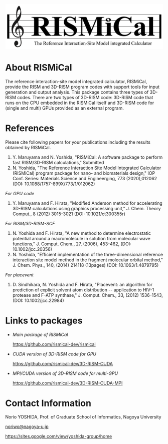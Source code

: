 ![rismical_logo](image/RISMiCal_Logo.png)

# About RISMiCal
The reference interaction-site model integrated calculator, RISMiCal, provide the RISM and 3D-RISM program codes with support tools for input generation and output analysis.
This package contains three types of 3D-RISM codes.
There are two types of 3D-RISM code: 3D-RISM code that runs on the CPU embedded in the RISMiCal itself and 3D-RISM code for (single and multi) GPUs provided as an external program.

# References
Please cite following papers for your publications including the results obtained by RISMiCal.
1. Y. Maruyama and N. Yoshida, "RISMiCal: A software package to perform fast RISM/3D-RISM calculations," Submitted
2. N. Yoshida, "The Reference Interaction Site Model Integrated Calculator (RISMiCal) program package for nano- and biomaterials design," IOP Conf. Series: Materials Science and Engineerging, 773 (2020),012062 (DOI: 10.1088/1757-899X/773/1/012062)

*For GPU code*
1. Y. Maruyama and F. Hirata, "Modified Anderson method for accelerating 3D-RISM calculations using graphics processing unit," J. Chem. Theory Comput., 8 (2012) 3015-3021 (DOI: 10.1021/ct300355r) 

*For RISM/3D-RISM-SCF*
1. N. Yoshida and F. Hirata, "A new method to determine electrostatic potential around a macromolecule in solution from molecular wave functions," J. Comput. Chem., 27, (2006), 453-462, (DOI: 10.1002/jcc.20356)
2. N. Yoshida, "Efficient implementation of the three-dimensional reference interaction site model method in the fragment molecular orbital method," J. Chem. Phys., 140, (2014) 214118 (13pages) (DOI: 10.1063/1.4879795)

*For placevent*
1. D. Sindhikara, N. Yoshida and F. Hirata, "Placevent: an algorithm for prediction of explicit solvent atom distribution -- application to HIV-1 protease and F-ATP synthase," J. Comput. Chem., 33, (2012) 1536-1543, (DOI: 10.1002/jcc.22984)


# Links to packages

- *Main package of RISMiCal*

  <a href="https://github.com/rismical-dev/rismical"> https://github.com/rismical-dev/rismical</a>

- *CUDA version of 3D-RISM code for GPU*

  https://github.com/rismical-dev/3D-RISM-CUDA

- *MPI/CUDA version of 3D-RISM code for multi-GPU*

  https://github.com/rismical-dev/3D-RISM-CUDA-MPI

# Contact Information

Norio YOSHIDA, Prof. of Graduate School of Informatics, Nagoya University

noriwo@nagoya-u.jp

https://sites.google.com/view/yoshida-group/home
